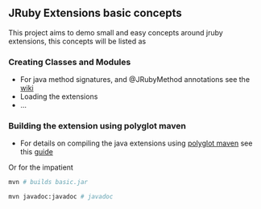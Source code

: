 ## JRuby Extensions basic concepts

This project aims to demo small and easy concepts around jruby extensions, this concepts will be listed as

### Creating Classes and Modules

* For java method signatures, and @JRubyMethod annotations see the [wiki][]
* Loading the extensions
* ...

### Building the extension using polyglot maven

* For details on compiling the java extensions using [polyglot maven][] see this [guide][]

Or for the impatient

```bash
mvn # builds basic.jar
```

```bash
mvn javadoc:javadoc # javadoc
```

[polyglot maven]:https://github.com/takari/polyglot-maven
[wiki]:https://github.com/jruby/jruby/wiki/Method-Signatures-and-Annotations-in-JRuby-extensions
[guide]:https://github.com/jruby/jruby/wiki/Java-extensions-for-JRuby-using-polyglot-maven
